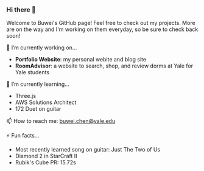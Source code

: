 ### Hi there 👋

Welcome to Buwei's GitHub page! Feel free to check out my projects. More are on the way and I'm working on them everyday, so be sure to check back soon!

🔭 I’m currently working on...
- **Portfolio Website**: my personal webite and blog site
- **RoomAdvisor**: a website to search, shop, and review dorms at Yale for Yale students

🌱 I’m currently learning...
- Three.js
- AWS Solutions Architect
- 172 Duet on guitar

📫 How to reach me: buwei.chen@yale.edu

⚡ Fun facts...
- Most recently learned song on guitar: Just The Two of Us
- Diamond 2 in StarCraft II
- Rubik's Cube PR: 15.72s
<!--
**BuweiChen/BuweiChen** is a ✨ _special_ ✨ repository because its `README.md` (this file) appears on your GitHub profile.
- 🔭 I’m currently working on ...
- 🌱 I’m currently learning ...
- 👯 I’m looking to collaborate on ...
- 🤔 I’m looking for help with ...
- 💬 Ask me about ...
- 📫 How to reach me: ...
- 😄 Pronouns: ...
- ⚡ Fun fact: ...
-->
